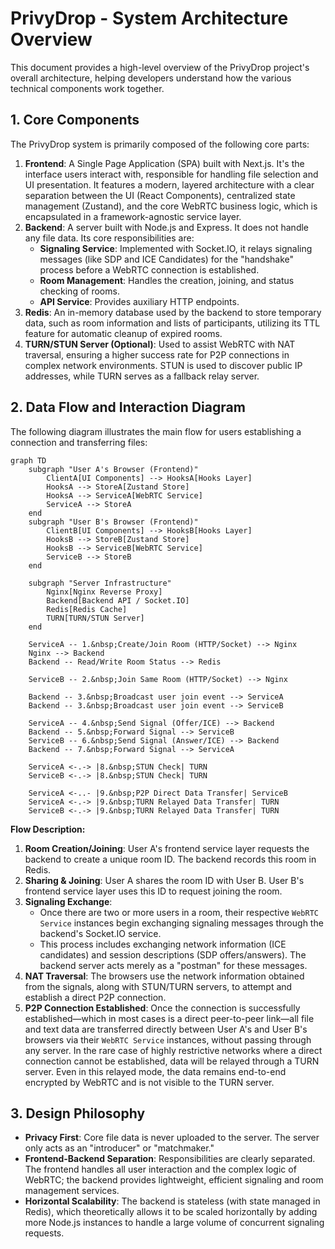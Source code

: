# PrivyDrop - System Architecture Overview

This document provides a high-level overview of the PrivyDrop project's overall architecture, helping developers understand how the various technical components work together.

## 1. Core Components

The PrivyDrop system is primarily composed of the following core parts:

1.  **Frontend**: A Single Page Application (SPA) built with Next.js. It's the interface users interact with, responsible for handling file selection and UI presentation. It features a modern, layered architecture with a clear separation between the UI (React Components), centralized state management (Zustand), and the core WebRTC business logic, which is encapsulated in a framework-agnostic service layer.
2.  **Backend**: A server built with Node.js and Express. It does not handle any file data. Its core responsibilities are:
    - **Signaling Service**: Implemented with Socket.IO, it relays signaling messages (like SDP and ICE Candidates) for the "handshake" process before a WebRTC connection is established.
    - **Room Management**: Handles the creation, joining, and status checking of rooms.
    - **API Service**: Provides auxiliary HTTP endpoints.
3.  **Redis**: An in-memory database used by the backend to store temporary data, such as room information and lists of participants, utilizing its TTL feature for automatic cleanup of expired rooms.
4.  **TURN/STUN Server (Optional)**: Used to assist WebRTC with NAT traversal, ensuring a higher success rate for P2P connections in complex network environments. STUN is used to discover public IP addresses, while TURN serves as a fallback relay server.

## 2. Data Flow and Interaction Diagram

The following diagram illustrates the main flow for users establishing a connection and transferring files:

```mermaid
graph TD
    subgraph "User A's Browser (Frontend)"
        ClientA[UI Components] --> HooksA[Hooks Layer]
        HooksA --> StoreA[Zustand Store]
        HooksA --> ServiceA[WebRTC Service]
        ServiceA --> StoreA
    end
    subgraph "User B's Browser (Frontend)"
        ClientB[UI Components] --> HooksB[Hooks Layer]
        HooksB --> StoreB[Zustand Store]
        HooksB --> ServiceB[WebRTC Service]
        ServiceB --> StoreB
    end

    subgraph "Server Infrastructure"
        Nginx[Nginx Reverse Proxy]
        Backend[Backend API / Socket.IO]
        Redis[Redis Cache]
        TURN[TURN/STUN Server]
    end

    ServiceA -- 1.&nbsp;Create/Join Room (HTTP/Socket) --> Nginx
    Nginx --> Backend
    Backend -- Read/Write Room Status --> Redis

    ServiceB -- 2.&nbsp;Join Same Room (HTTP/Socket) --> Nginx

    Backend -- 3.&nbsp;Broadcast user join event --> ServiceA
    Backend -- 3.&nbsp;Broadcast user join event --> ServiceB

    ServiceA -- 4.&nbsp;Send Signal (Offer/ICE) --> Backend
    Backend -- 5.&nbsp;Forward Signal --> ServiceB
    ServiceB -- 6.&nbsp;Send Signal (Answer/ICE) --> Backend
    Backend -- 7.&nbsp;Forward Signal --> ServiceA

    ServiceA <-.-> |8.&nbsp;STUN Check| TURN
    ServiceB <-.-> |8.&nbsp;STUN Check| TURN

    ServiceA <-..- |9.&nbsp;P2P Direct Data Transfer| ServiceB
    ServiceA <-.-> |9.&nbsp;TURN Relayed Data Transfer| TURN
    ServiceB <-.-> |9.&nbsp;TURN Relayed Data Transfer| TURN
```

**Flow Description:**

1.  **Room Creation/Joining**: User A's frontend service layer requests the backend to create a unique room ID. The backend records this room in Redis.
2.  **Sharing & Joining**: User A shares the room ID with User B. User B's frontend service layer uses this ID to request joining the room.
3.  **Signaling Exchange**:
    - Once there are two or more users in a room, their respective `WebRTC Service` instances begin exchanging signaling messages through the backend's Socket.IO service.
    - This process includes exchanging network information (ICE candidates) and session descriptions (SDP offers/answers). The backend server acts merely as a "postman" for these messages.
4.  **NAT Traversal**: The browsers use the network information obtained from the signals, along with STUN/TURN servers, to attempt and establish a direct P2P connection.
5.  **P2P Connection Established**: Once the connection is successfully established—which in most cases is a direct peer-to-peer link—all file and text data are transferred directly between User A's and User B's browsers via their `WebRTC Service` instances, without passing through any server. In the rare case of highly restrictive networks where a direct connection cannot be established, data will be relayed through a TURN server. Even in this relayed mode, the data remains end-to-end encrypted by WebRTC and is not visible to the TURN server.

## 3. Design Philosophy

- **Privacy First**: Core file data is never uploaded to the server. The server only acts as an "introducer" or "matchmaker."
- **Frontend-Backend Separation**: Responsibilities are clearly separated. The frontend handles all user interaction and the complex logic of WebRTC; the backend provides lightweight, efficient signaling and room management services.
- **Horizontal Scalability**: The backend is stateless (with state managed in Redis), which theoretically allows it to be scaled horizontally by adding more Node.js instances to handle a large volume of concurrent signaling requests.